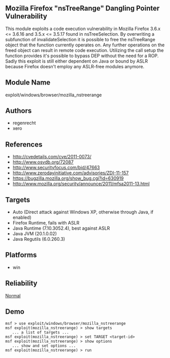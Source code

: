 ## Mozilla Firefox "nsTreeRange" Dangling Pointer Vulnerability

This module exploits a code execution vulnerability in 
Mozilla Firefox 3.6.x <= 3.6.16 and 3.5.x <= 3.5.17 found in 
nsTreeSelection. By overwriting a subfunction of 
invalidateSelection it is possible to free the nsTreeRange 
object that the function currently operates on. Any further 
operations on the freed object can result in remote code 
execution. Utilizing the call setup the function provides 
it's possible to bypass DEP without the need for a ROP. 
Sadly this exploit is still either dependent on Java or 
bound by ASLR because Firefox doesn't employ any ASLR-free 
modules anymore.


## Module Name
exploit/windows/browser/mozilla_nstreerange

## Authors
* regenrecht
* xero


## References
* http://cvedetails.com/cve/2011-0073/
* http://www.osvdb.org/72087
* http://www.securityfocus.com/bid/47663
* http://www.zerodayinitiative.com/advisories/ZDI-11-157
* https://bugzilla.mozilla.org/show_bug.cgi?id=630919
* http://www.mozilla.org/security/announce/2011/mfsa2011-13.html



## Targets
* Auto (Direct attack against Windows XP, otherwise through Java, if enabled)
* Firefox Runtime, fails with ASLR
* Java Runtime (7.10.3052.4), best against ASLR
* Java JVM (20.1.0.02)
* Java Regutils (6.0.260.3)


## Platforms
* win

## Reliability
[Normal](https://github.com/rapid7/metasploit-framework/wiki/Exploit-Ranking)

## Demo

```
msf > use exploit/windows/browser/mozilla_nstreerange
msf exploit(mozilla_nstreerange) > show targets
   ... a list of targets ...
msf exploit(mozilla_nstreerange) > set TARGET <target-id>
msf exploit(mozilla_nstreerange) > show options
   ... show and set options ...
msf exploit(mozilla_nstreerange) > run
```
    
    